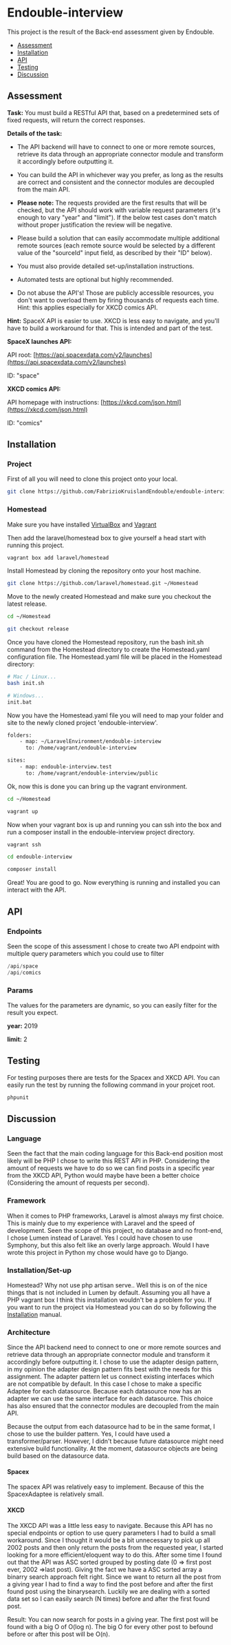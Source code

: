 # Endouble-interview

This project is the result of the Back-end assessment given by Endouble.

-   [Assessment](#assessment)
-   [Installation](#installation)
-   [API](#api)
-   [Testing](#testing)
-   [Discussion](#discussion)

## Assessment

**Task:** You must build a RESTful API that, based on a predetermined sets of fixed requests, will return the correct responses.

**Details of the task:**

-   The API backend will have to connect to one or more remote sources, retrieve its data through an appropriate connector module and transform it accordingly before outputting it.

-   You can build the API in whichever way you prefer, as long as the results are correct and consistent and the connector modules are decoupled from the main API.

-   **Please note:** The requests provided are the first results that will be checked, but the API should work with variable request parameters (it's enough to vary "year" and "limit"). If the below test cases don't match without proper justification the review will be negative.

-   Please build a solution that can easily accommodate multiple additional remote sources (each remote source would be selected by a different value of the "sourceId" input field, as described by their "ID" below).

-   You must also provide detailed set-up/installation instructions.

-   Automated tests are optional but highly recommended.

-   Do not abuse the API's! Those are publicly accessible resources, you don't want to overload them by firing thousands of requests each time. Hint: this applies especially for XKCD comics API.

**Hint:** SpaceX API is easier to use. XKCD is less easy to navigate, and you'll have to build a workaround for that. This is intended and part of the test.

**SpaceX launches API:**

API root: [https://api.spacexdata.com/v2/launches](https://api.spacexdata.com/v2/launches)

ID: "space"

**XKCD comics API:**

API homepage with instructions: [https://xkcd.com/json.html](https://xkcd.com/json.html)

ID: "comics"

## Installation

### Project

First of all you will need to clone this project onto your local.

```bash
git clone https://github.com/FabrizioKruislandEndouble/endouble-interview
```

### Homestead

Make sure you have installed [VirtualBox](https://www.virtualbox.org/wiki/Downloads) and [Vagrant](https://www.vagrantup.com/downloads.html)

Then add the laravel/homestead box to give yourself a head start with running this project.

```bash
vagrant box add laravel/homestead
```

Install Homestead by cloning the repository onto your host machine.

```bash
git clone https://github.com/laravel/homestead.git ~/Homestead
```

Move to the newly created Homestead and make sure you checkout the latest release.

```bash
cd ~/Homestead
```

```bash
git checkout release
```

Once you have cloned the Homestead repository, run the bash init.sh command from the Homestead directory to create the Homestead.yaml configuration file. The Homestead.yaml file will be placed in the Homestead directory:

```bash
# Mac / Linux...
bash init.sh

# Windows...
init.bat
```

Now you have the Homestead.yaml file you will need to map your folder and site to the newly cloned project 'endouble-interview'.

```bash
folders:
    - map: ~/LaravelEnvironment/endouble-interview
      to: /home/vagrant/endouble-interview

sites:
    - map: endouble-interview.test
      to: /home/vagrant/endouble-interview/public
```

Ok, now this is done you can bring up the vagrant environment.

```bash
cd ~/Homestead
```

```bash
vagrant up
```

Now when your vagrant box is up and running you can ssh into the box and run a composer install in the endouble-interview project directory.

```bash
vagrant ssh
```

```bash
cd endouble-interview
```

```bash
composer install
```

Great! You are good to go. Now everything is running and installed you can interact with the API.

## API

### Endpoints

Seen the scope of this assessment I chose to create two API endpoint with multiple query parameters which you could use to filter

```python
/api/space
/api/comics
```

### Params

The values for the parameters are dynamic, so you can easily filter for the result you expect.

**year:** 2019

**limit:** 2

## Testing

For testing purposes there are tests for the Spacex and XKCD API. You can easily run the test by running the following command in your projcet root.

```bash
phpunit
```

## Discussion

### Language

Seen the fact that the main coding language for this Back-end position most likely will be PHP I chose to write this REST API in PHP. Considering the amount of requests we have to do so we can find posts in a specific year from the XKCD API, Python would maybe have been a better choice (Considering the amount of requests per second).

### Framework

When it comes to PHP frameworks, Laravel is almost always my first choice. This is mainly due to my experience with Laravel and the speed of development. Seen the scope of this project, no database and no front-end, I chose Lumen instead of Laravel. Yes I could have chosen to use Symphony, but this also felt like an overly large approach. Would I have wrote this project in Python my chose would have go to Django.

### Installation/Set-up

Homestead? Why not use php artisan serve.. Well this is on of the nice things that is not included in Lumen by default. Assuming you all have a PHP vagrant box I think this installation wouldn't be a problem for you. If you want to run the project via Homestead you can do so by following the [Installation](#installation) manual.

### Architecture

Since the API backend need to connect to one or more remote sources and retrieve data through an appropriate connector module and transform it accordingly before outputting it. I chose to use the adapter design pattern, in my opinion the adapter design pattern fits best with the needs for this assignment. The adapter pattern let us connect existing interfaces which are not compatible by default. In this case I chose to make a specific Adaptee for each datasource. Because each datasource now has an adapter we can use the same interface for each datasource. This choice has also ensured that the connector modules are decoupled from the main API.

Because the output from each datasource had to be in the same format, I chose to use the builder pattern. Yes, I could have used a transformer/parser. However, I didn't because future datasource might need extensive build functionality. At the moment, datasource objects are being build based on the datasource data.

#### Spacex

The spacex API was relatively easy to implement. Because of this the SpacexAdaptee is relatively small.

#### XKCD

The XKCD API was a little less easy to navigate. Because this API has no special endpoints or option to use query parameters I had to build a small workaround. Since I thought it would be a bit unnecessary to pick up all 2002 posts and then only return the posts from the requested year, I started looking for a more efficient/eloquent way to do this. After some time I found out that the API was ASC sorted grouped by posting date (0 => first post ever, 2002 =>last post). Giving the fact we have a ASC sorted array a binarry search approach felt right. Since we want to return all the post from a giving year I had to find a way to find the post before and after the first found post using the binarysearch. Luckily we are dealing with a sorted data set so I can easily search (N times) before and after the first found post.

Result: You can now search for posts in a giving year. The first post will be found with a big O of O(log n). The big O for every other post to befound before or after this post will be O(n).
